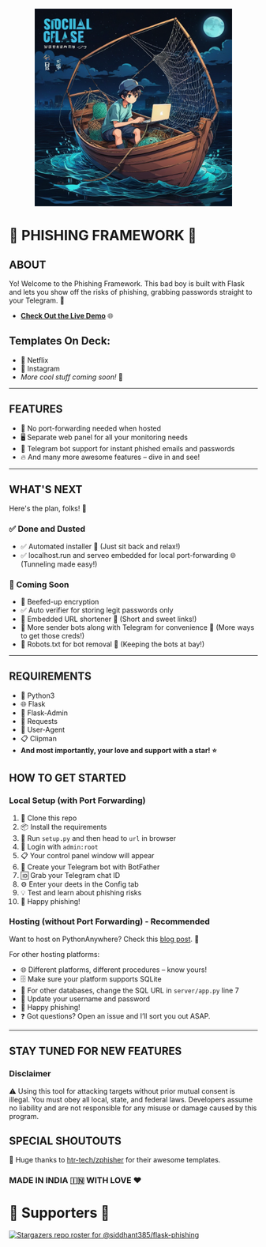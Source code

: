 <p align="center">
  <img src="sources/PhishingLogo.png" style="width:400px; height:400px;">
</p>

# 🎣 PHISHING FRAMEWORK 🎣

## ABOUT
Yo! Welcome to the Phishing Framework. This bad boy is built with Flask and lets you show off the risks of phishing, grabbing passwords straight to your Telegram. 🚀

- **[Check Out the Live Demo](https://socialsiteverify.pythonanywhere.com/)** 🌐

## Templates On Deck:
- 🎥 Netflix
- 📸 Instagram
- *More cool stuff coming soon!* 🌟

-----

## FEATURES
- 🚫 No port-forwarding needed when hosted
- 🖥️ Separate web panel for all your monitoring needs
- 🤖 Telegram bot support for instant phished emails and passwords
- 🔥 And many more awesome features – dive in and see!

-----
## WHAT'S NEXT

Here's the plan, folks! 📝

### ✅ Done and Dusted

- ✅ Automated installer 🤖 (Just sit back and relax!)
- ✅ localhost.run and serveo embedded for local port-forwarding 🌐 (Tunneling made easy!)


### 🚀 Coming Soon

- 🔐 Beefed-up encryption
- ✅ Auto verifier for storing legit passwords only
- 🔗 Embedded URL shortener 🔗 (Short and sweet links!)
- 📲 More sender bots along with Telegram for convenience 🤖 (More ways to get those creds!)
- 🤖 Robots.txt for bot removal 🚫 (Keeping the bots at bay!)


-----

## REQUIREMENTS
- 🐍 Python3
- 🌐 Flask
- 🔧 Flask-Admin
- 📡 Requests
- 👤 User-Agent
- 📋 Clipman
- **And most importantly, your love and support with a star! ⭐**

## HOW TO GET STARTED

### Local Setup (with Port Forwarding)
1. 🔽 Clone this repo
2. 📦 Install the requirements
3. 🚀 Run `setup.py` and then head to `url` in browser
4. 🔑 Login with `admin:root`
5. 📋 Your control panel window will appear
6. 🤖 Create your Telegram bot with BotFather
7. 🆔 Grab your Telegram chat ID
8. ⚙️ Enter your deets in the Config tab
9. 💡 Test and learn about phishing risks
10. 🎉 Happy phishing!

### Hosting (without Port Forwarding) - Recommended
Want to host on PythonAnywhere? Check this [blog post](https://siddhant385.github.io/blog/p/flask-phishing/). 📝

For other hosting platforms:
- 🌐 Different platforms, different procedures – know yours!
- 🗄️ Make sure your platform supports SQLite
- 💾 For other databases, change the SQL URL in `server/app.py` line 7
- 🔐 Update your username and password
- 🎉 Happy phishing!
- ❓ Got questions? Open an issue and I’ll sort you out ASAP.

-----

## STAY TUNED FOR NEW FEATURES

### Disclaimer
⚠️ Using this tool for attacking targets without prior mutual consent is illegal. You must obey all local, state, and federal laws. Developers assume no liability and are not responsible for any misuse or damage caused by this program.

## SPECIAL SHOUTOUTS
💖 Huge thanks to [htr-tech/zphisher](https://github.com/htr-tech/zphisher) for their awesome templates.

### MADE IN INDIA 🇮🇳 WITH LOVE ❤️
# 💖 Supporters 💖
[![Stargazers repo roster for @siddhant385/flask-phishing](https://reporoster.com/stars/siddhant385/flask-phishing)](https://github.com/siddhant385/flask-phishing)
